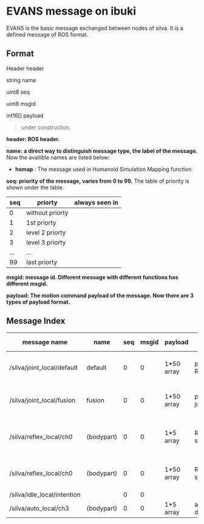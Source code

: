 # EVANS message on ibuki
EVANS is the basic message exchanged between nodes of silva.
It is a defined message of ROS format.

## Format
Header header

string name

uint8 seq

uint8 msgid

int16[] payload


> under construction.

**header: ROS header.**

**name: a direct way to distinguish message type, the label of the message.**
Now the availible names are listed below:

* **hsmap** : The message used in Humanoid Simulation Mapping function.

**seq: priority of the message, varies from 0 to 99.**
The table of priority is shown under the table.

| seq | priorty         | always seen in |
|-----|-----------------|----------------|
| 0   | without priorty |                |
| 1   | 1st priorty     |                |
| 2   | level 2 priorty |                |
| 3   | level 3 priorty |                |
| ... | ...             |                |
| 99  | last priorty    |                |

**msgid: message id. Different message with different functions has different msgid.**

**payload: The motion command payload of the message. Now there are 3 types of payload format.**

## Message Index
| message name | name | seq | msgid | payload | related nodes | function |
|--------------|------|-----|-------|---------|---------------|----------|
| /silva/joint_local/default | default | 0 | 0 | 1*50 array | pmemory, I, R, S, A|announce default(initial) posture of the robot |
| /silva/joint_local/fusion | fusion | 0 |  0 | 1*50 array | pmemory, joint_interface | send the mixed output to joint drivers |
| /silva/reflex_local/ch0 |(bodypart)|0|0|1*5 array | R, internal sensor | get the potential meter feedback (angle) |
| /silva/reflex_local/ch0 |(bodypart)|0|0|1*50 array | R, internal sensor | get the current meter feedback (current) |
| /silva/idle_local/intention | | 0 | 0 | 
| /silva/auto_local/ch3 | (bodypart) | 0 | 0 | 1*5 array |  auto, developing | developing |
